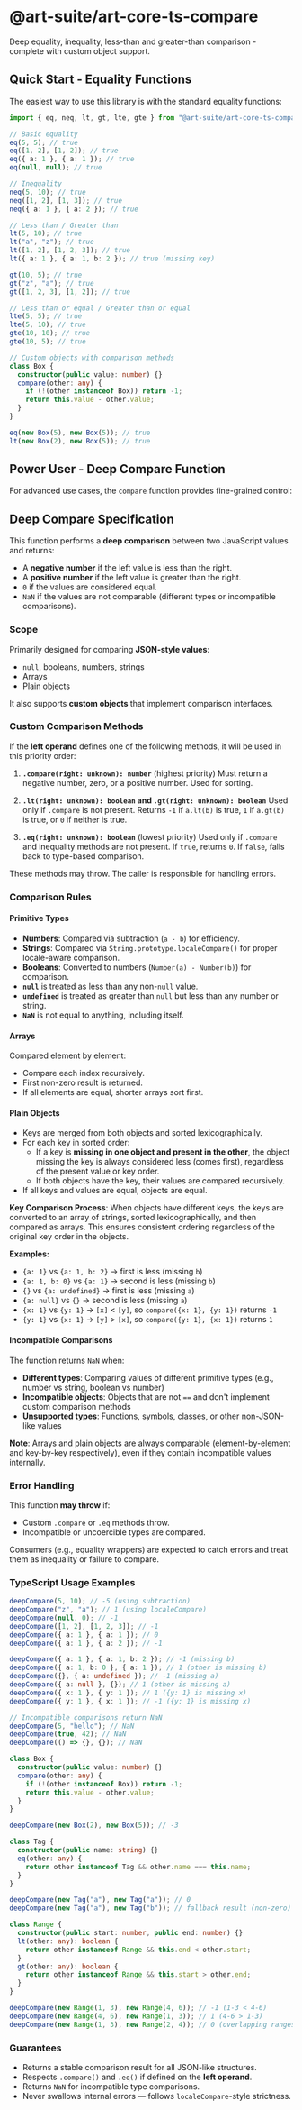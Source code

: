 # @art-suite/art-core-ts-compare

Deep equality, inequality, less-than and greater-than comparison - complete with custom object support.

## Quick Start - Equality Functions

The easiest way to use this library is with the standard equality functions:

```ts
import { eq, neq, lt, gt, lte, gte } from "@art-suite/art-core-ts-compare";

// Basic equality
eq(5, 5); // true
eq([1, 2], [1, 2]); // true
eq({ a: 1 }, { a: 1 }); // true
eq(null, null); // true

// Inequality
neq(5, 10); // true
neq([1, 2], [1, 3]); // true
neq({ a: 1 }, { a: 2 }); // true

// Less than / Greater than
lt(5, 10); // true
lt("a", "z"); // true
lt([1, 2], [1, 2, 3]); // true
lt({ a: 1 }, { a: 1, b: 2 }); // true (missing key)

gt(10, 5); // true
gt("z", "a"); // true
gt([1, 2, 3], [1, 2]); // true

// Less than or equal / Greater than or equal
lte(5, 5); // true
lte(5, 10); // true
gte(10, 10); // true
gte(10, 5); // true

// Custom objects with comparison methods
class Box {
  constructor(public value: number) {}
  compare(other: any) {
    if (!(other instanceof Box)) return -1;
    return this.value - other.value;
  }
}

eq(new Box(5), new Box(5)); // true
lt(new Box(2), new Box(5)); // true
```

## Power User - Deep Compare Function

For advanced use cases, the `compare` function provides fine-grained control:

## Deep Compare Specification

This function performs a **deep comparison** between two JavaScript values and returns:

- A **negative number** if the left value is less than the right.
- A **positive number** if the left value is greater than the right.
- `0` if the values are considered equal.
- `NaN` if the values are not comparable (different types or incompatible comparisons).

### Scope

Primarily designed for comparing **JSON-style values**:

- `null`, booleans, numbers, strings
- Arrays
- Plain objects

It also supports **custom objects** that implement comparison interfaces.

### Custom Comparison Methods

If the **left operand** defines one of the following methods, it will be used in this priority order:

1. **`.compare(right: unknown): number`** (highest priority)
   Must return a negative number, zero, or a positive number. Used for sorting.

2. **`.lt(right: unknown): boolean` and `.gt(right: unknown): boolean`**
   Used only if `.compare` is not present. Returns `-1` if `a.lt(b)` is true, `1` if `a.gt(b)` is true, or `0` if neither is true.

3. **`.eq(right: unknown): boolean`** (lowest priority)
   Used only if `.compare` and inequality methods are not present. If `true`, returns `0`. If `false`, falls back to type-based comparison.

These methods may throw. The caller is responsible for handling errors.

### Comparison Rules

#### Primitive Types

- **Numbers**: Compared via subtraction (`a - b`) for efficiency.
- **Strings**: Compared via `String.prototype.localeCompare()` for proper locale-aware comparison.
- **Booleans**: Converted to numbers (`Number(a) - Number(b)`) for comparison.
- **`null`** is treated as less than any non-`null` value.
- **`undefined`** is treated as greater than `null` but less than any number or string.
- **`NaN`** is not equal to anything, including itself.

#### Arrays

Compared element by element:

- Compare each index recursively.
- First non-zero result is returned.
- If all elements are equal, shorter arrays sort first.

#### Plain Objects

- Keys are merged from both objects and sorted lexicographically.
- For each key in sorted order:
  - If a key is **missing in one object and present in the other**, the object missing the key is always considered less (comes first), regardless of the present value or key order.
  - If both objects have the key, their values are compared recursively.
- If all keys and values are equal, objects are equal.

**Key Comparison Process**: When objects have different keys, the keys are converted to an array of strings, sorted lexicographically, and then compared as arrays. This ensures consistent ordering regardless of the original key order in the objects.

**Examples:**

- `{a: 1}` vs `{a: 1, b: 2}` → first is less (missing `b`)
- `{a: 1, b: 0}` vs `{a: 1}` → second is less (missing `b`)
- `{}` vs `{a: undefined}` → first is less (missing `a`)
- `{a: null}` vs `{}` → second is less (missing `a`)
- `{x: 1}` vs `{y: 1}` → `[x]` < `[y]`, so `compare({x: 1}, {y: 1})` returns `-1`
- `{y: 1}` vs `{x: 1}` → `[y]` > `[x]`, so `compare({y: 1}, {x: 1})` returns `1`

#### Incompatible Comparisons

The function returns `NaN` when:

- **Different types**: Comparing values of different primitive types (e.g., number vs string, boolean vs number)
- **Incompatible objects**: Objects that are not `==` and don't implement custom comparison methods
- **Unsupported types**: Functions, symbols, classes, or other non-JSON-like values

**Note**: Arrays and plain objects are always comparable (element-by-element and key-by-key respectively), even if they contain incompatible values internally.

### Error Handling

This function **may throw** if:

- Custom `.compare` or `.eq` methods throw.
- Incompatible or uncoercible types are compared.

Consumers (e.g., equality wrappers) are expected to catch errors and treat them as inequality or failure to compare.

### TypeScript Usage Examples

```ts
deepCompare(5, 10); // -5 (using subtraction)
deepCompare("z", "a"); // 1 (using localeCompare)
deepCompare(null, 0); // -1
deepCompare([1, 2], [1, 2, 3]); // -1
deepCompare({ a: 1 }, { a: 1 }); // 0
deepCompare({ a: 1 }, { a: 2 }); // -1

deepCompare({ a: 1 }, { a: 1, b: 2 }); // -1 (missing b)
deepCompare({ a: 1, b: 0 }, { a: 1 }); // 1 (other is missing b)
deepCompare({}, { a: undefined }); // -1 (missing a)
deepCompare({ a: null }, {}); // 1 (other is missing a)
deepCompare({ x: 1 }, { y: 1 }); // 1 ({y: 1} is missing x)
deepCompare({ y: 1 }, { x: 1 }); // -1 ({y: 1} is missing x)

// Incompatible comparisons return NaN
deepCompare(5, "hello"); // NaN
deepCompare(true, 42); // NaN
deepCompare(() => {}, {}); // NaN

class Box {
  constructor(public value: number) {}
  compare(other: any) {
    if (!(other instanceof Box)) return -1;
    return this.value - other.value;
  }
}

deepCompare(new Box(2), new Box(5)); // -3

class Tag {
  constructor(public name: string) {}
  eq(other: any) {
    return other instanceof Tag && other.name === this.name;
  }
}

deepCompare(new Tag("a"), new Tag("a")); // 0
deepCompare(new Tag("a"), new Tag("b")); // fallback result (non-zero)

class Range {
  constructor(public start: number, public end: number) {}
  lt(other: any): boolean {
    return other instanceof Range && this.end < other.start;
  }
  gt(other: any): boolean {
    return other instanceof Range && this.start > other.end;
  }
}

deepCompare(new Range(1, 3), new Range(4, 6)); // -1 (1-3 < 4-6)
deepCompare(new Range(4, 6), new Range(1, 3)); // 1 (4-6 > 1-3)
deepCompare(new Range(1, 3), new Range(2, 4)); // 0 (overlapping ranges)
```

### Guarantees

- Returns a stable comparison result for all JSON-like structures.
- Respects `.compare()` and `.eq()` if defined on the **left operand**.
- Returns `NaN` for incompatible type comparisons.
- Never swallows internal errors — follows `localeCompare`-style strictness.

